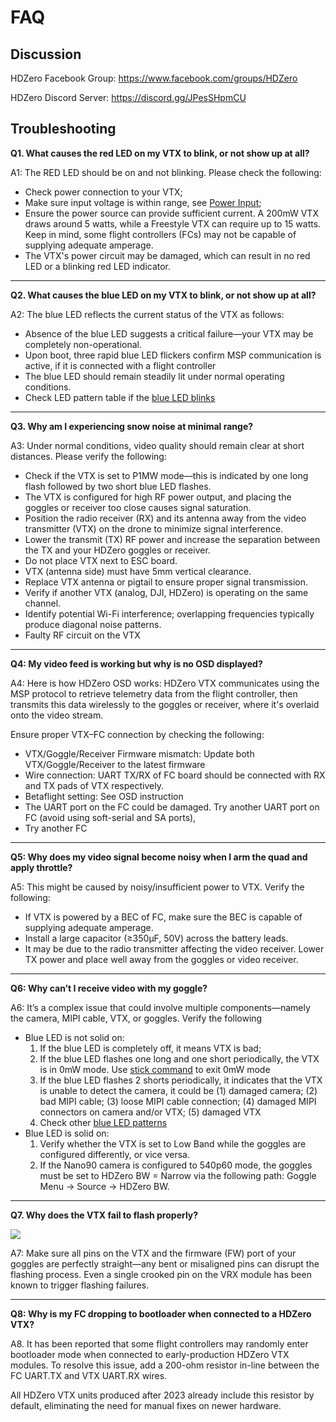 # FAQ

## Discussion

HDZero Facebook Group: https://www.facebook.com/groups/HDZero

HDZero Discord Server: https://discord.gg/JPesSHpmCU

##  Troubleshooting

**Q1. What causes the red LED on my VTX to blink, or not show up at all?**

A1: The RED LED should be on and not blinking. Please check the following:

- Check power connection to your VTX;
- Make sure input voltage is within range, see [Power Input](vtx-summary.md);
- Ensure the power source can provide sufficient current. A 200mW VTX draws around 5 watts, while a Freestyle VTX can require up to 15 watts. Keep in mind, some flight controllers (FCs) may not be capable of supplying adequate amperage.
- The VTX's power circuit may be damaged, which can result in no red LED or a blinking red LED indicator.

---

**Q2. What causes the blue LED on my VTX to blink, or not show up at all?**

A2:  The blue LED reflects the current status of the VTX as follows:

- Absence of the blue LED suggests a critical failure—your VTX may be completely non-operational.
- Upon boot, three rapid blue LED flickers confirm MSP communication is active, if it is connected with a flight controller
- The blue LED should remain steadily lit under normal operating conditions.
- Check LED pattern table if the [blue LED blinks](vtx-led.md#blue-led-pattern)

---

**Q3. Why am I experiencing snow noise at minimal range?**

A3: Under normal conditions, video quality should remain clear at short distances. Please verify the following:

- Check if the VTX is set to P1MW mode—this is indicated by one long flash followed by two short blue LED flashes.
- The VTX is configured for high RF power output, and placing the goggles or receiver too close causes signal saturation.
- Position the radio receiver (RX) and its antenna away from the video transmitter (VTX) on the drone to minimize signal interference.
- Lower the transmit (TX) RF power and increase the separation between the TX and your HDZero goggles or receiver.
- Do not place VTX next to ESC board.
- VTX (antenna side) must have 5mm vertical clearance.
- Replace VTX antenna or pigtail to ensure proper signal transmission.
- Verify if another VTX (analog, DJI, HDZero) is operating on the same channel.
- Identify potential Wi-Fi interference; overlapping frequencies typically produce diagonal noise patterns.
-  Faulty RF circuit on the VTX

---

**Q4: My video feed is working but why is no OSD displayed?**

A4: Here is how HDZero OSD works: HDZero VTX communicates using the MSP protocol to retrieve telemetry data from the flight controller, then transmits this data wirelessly to the goggles or receiver, where it's overlaid onto the video stream.

Ensure proper VTX–FC connection by checking the following:

- VTX/Goggle/Receiver Firmware mismatch: Update both VTX/Goggle/Receiver to the latest firmware
- Wire connection: UART TX/RX of FC board should be connected with RX and TX pads of VTX respectively.
- Betaflight setting:  See OSD instruction
- The UART port on the FC could be damaged. Try another UART port on FC (avoid using soft-serial and SA ports),
- Try another FC

---

**Q5: Why does my video signal become noisy when I arm the quad and apply throttle?**

A5: This might be caused by noisy/insufficient power to VTX. Verify the following:

- If VTX is powered by a BEC of FC, make sure the BEC is capable of supplying adequate amperage.
- Install a large capacitor (≥350µF, 50V) across the battery leads.
- It may be due to the radio transmitter affecting the video receiver. Lower TX power and place well away from the goggles or video receiver.

---

**Q6: Why can’t I receive video with my goggle?**

A6: It’s a complex issue that could involve multiple components—namely the camera, MIPI cable, VTX, or goggles. Verify the following

- Blue LED is not solid on:
  1. If the blue LED is completely off, it means VTX is bad;
  2. If the blue LED flashes one long and one short periodically, the VTX is in 0mW mode. Use [stick command](vtx-general.md#stick-command-gestures) to exit 0mW mode
  3. If the blue LED flashes 2 shorts periodically, it indicates that the VTX is unable to detect the camera, it could be (1) damaged camera; (2) bad MIPI cable; (3) loose MIPI cable connection; (4) damaged MIPI connectors on camera and/or VTX; (5) damaged VTX
  4. Check other [blue LED patterns](vtx-led.md#blue-led-pattern)
- Blue LED is solid on:
  1. Verify whether the VTX is set to Low Band while the goggles are configured differently, or vice versa.
  2. If the Nano90 camera is configured to 540p60 mode, the goggles must be set to HDZero BW = Narrow via the following path: Goggle Menu → Source → HDZero BW.

---

**Q7. Why does the VTX fail to flash properly?**

<img src="/media/image28.png" id="image25">

A7: Make sure all pins on the VTX and the firmware (FW) port of your goggles are perfectly straight—any bent or misaligned pins can disrupt the flashing process. Even a single crooked pin on the VRX module has been known to trigger flashing failures.

---

**Q8: Why is my FC dropping to bootloader when connected to a HDZero VTX?**

A8. It has been reported that some flight controllers may randomly enter bootloader mode when connected to early-production HDZero VTX modules. To resolve this issue, add a 200-ohm resistor in-line between the FC UART.TX and VTX UART.RX wires.

All HDZero VTX units produced after 2023 already include this resistor by default, eliminating the need for manual fixes on newer hardware.